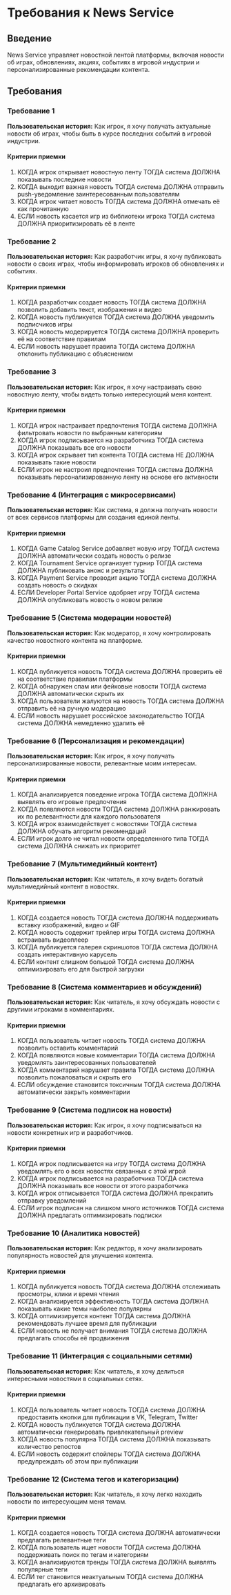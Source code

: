 # Требования к News Service

## Введение

News Service управляет новостной лентой платформы, включая новости об играх, обновлениях, акциях, событиях в игровой индустрии и персонализированные рекомендации контента.

## Требования

### Требование 1

**Пользовательская история:** Как игрок, я хочу получать актуальные новости об играх, чтобы быть в курсе последних событий в игровой индустрии.

#### Критерии приемки

1. КОГДА игрок открывает новостную ленту ТОГДА система ДОЛЖНА показывать последние новости
2. КОГДА выходит важная новость ТОГДА система ДОЛЖНА отправить push-уведомление заинтересованным пользователям
3. КОГДА игрок читает новость ТОГДА система ДОЛЖНА отмечать её как прочитанную
4. ЕСЛИ новость касается игр из библиотеки игрока ТОГДА система ДОЛЖНА приоритизировать её в ленте

### Требование 2

**Пользовательская история:** Как разработчик игры, я хочу публиковать новости о своих играх, чтобы информировать игроков об обновлениях и событиях.

#### Критерии приемки

1. КОГДА разработчик создает новость ТОГДА система ДОЛЖНА позволить добавить текст, изображения и видео
2. КОГДА новость публикуется ТОГДА система ДОЛЖНА уведомить подписчиков игры
3. КОГДА новость модерируется ТОГДА система ДОЛЖНА проверить её на соответствие правилам
4. ЕСЛИ новость нарушает правила ТОГДА система ДОЛЖНА отклонить публикацию с объяснением

### Требование 3

**Пользовательская история:** Как игрок, я хочу настраивать свою новостную ленту, чтобы видеть только интересующий меня контент.

#### Критерии приемки

1. КОГДА игрок настраивает предпочтения ТОГДА система ДОЛЖНА фильтровать новости по выбранным категориям
2. КОГДА игрок подписывается на разработчика ТОГДА система ДОЛЖНА показывать все его новости
3. КОГДА игрок скрывает тип контента ТОГДА система НЕ ДОЛЖНА показывать такие новости
4. ЕСЛИ игрок не настроил предпочтения ТОГДА система ДОЛЖНА показывать персонализированную ленту на основе его активности

### Требование 4 (Интеграция с микросервисами)

**Пользовательская история:** Как система, я должна получать новости от всех сервисов платформы для создания единой ленты.

#### Критерии приемки

1. КОГДА Game Catalog Service добавляет новую игру ТОГДА система ДОЛЖНА автоматически создать новость о релизе
2. КОГДА Tournament Service организует турнир ТОГДА система ДОЛЖНА публиковать анонс и результаты
3. КОГДА Payment Service проводит акцию ТОГДА система ДОЛЖНА создать новость о скидках
4. ЕСЛИ Developer Portal Service одобряет игру ТОГДА система ДОЛЖНА опубликовать новость о новом релизе

### Требование 5 (Система модерации новостей)

**Пользовательская история:** Как модератор, я хочу контролировать качество новостного контента на платформе.

#### Критерии приемки

1. КОГДА публикуется новость ТОГДА система ДОЛЖНА проверить её на соответствие правилам платформы
2. КОГДА обнаружен спам или фейковые новости ТОГДА система ДОЛЖНА автоматически скрыть их
3. КОГДА пользователи жалуются на новость ТОГДА система ДОЛЖНА отправить её на ручную модерацию
4. ЕСЛИ новость нарушает российское законодательство ТОГДА система ДОЛЖНА немедленно удалить её

### Требование 6 (Персонализация и рекомендации)

**Пользовательская история:** Как игрок, я хочу получать персонализированные новости, релевантные моим интересам.

#### Критерии приемки

1. КОГДА анализируется поведение игрока ТОГДА система ДОЛЖНА выявлять его игровые предпочтения
2. КОГДА появляются новости ТОГДА система ДОЛЖНА ранжировать их по релевантности для каждого пользователя
3. КОГДА игрок взаимодействует с новостями ТОГДА система ДОЛЖНА обучать алгоритм рекомендаций
4. ЕСЛИ игрок долго не читал новости определенного типа ТОГДА система ДОЛЖНА снижать их приоритет

### Требование 7 (Мультимедийный контент)

**Пользовательская история:** Как читатель, я хочу видеть богатый мультимедийный контент в новостях.

#### Критерии приемки

1. КОГДА создается новость ТОГДА система ДОЛЖНА поддерживать вставку изображений, видео и GIF
2. КОГДА новость содержит трейлер игры ТОГДА система ДОЛЖНА встраивать видеоплеер
3. КОГДА публикуется галерея скриншотов ТОГДА система ДОЛЖНА создать интерактивную карусель
4. ЕСЛИ контент слишком большой ТОГДА система ДОЛЖНА оптимизировать его для быстрой загрузки

### Требование 8 (Система комментариев и обсуждений)

**Пользовательская история:** Как читатель, я хочу обсуждать новости с другими игроками в комментариях.

#### Критерии приемки

1. КОГДА пользователь читает новость ТОГДА система ДОЛЖНА позволить оставить комментарий
2. КОГДА появляются новые комментарии ТОГДА система ДОЛЖНА уведомлять заинтересованных пользователей
3. КОГДА комментарий нарушает правила ТОГДА система ДОЛЖНА позволить пожаловаться и скрыть его
4. ЕСЛИ обсуждение становится токсичным ТОГДА система ДОЛЖНА автоматически закрыть комментарии

### Требование 9 (Система подписок на новости)

**Пользовательская история:** Как игрок, я хочу подписываться на новости конкретных игр и разработчиков.

#### Критерии приемки

1. КОГДА игрок подписывается на игру ТОГДА система ДОЛЖНА уведомлять его о всех новостях связанных с этой игрой
2. КОГДА игрок подписывается на разработчика ТОГДА система ДОЛЖНА показывать все новости от этого разработчика
3. КОГДА игрок отписывается ТОГДА система ДОЛЖНА прекратить отправку уведомлений
4. ЕСЛИ игрок подписан на слишком много источников ТОГДА система ДОЛЖНА предлагать оптимизировать подписки

### Требование 10 (Аналитика новостей)

**Пользовательская история:** Как редактор, я хочу анализировать популярность новостей для улучшения контента.

#### Критерии приемки

1. КОГДА публикуется новость ТОГДА система ДОЛЖНА отслеживать просмотры, клики и время чтения
2. КОГДА анализируется эффективность ТОГДА система ДОЛЖНА показывать какие темы наиболее популярны
3. КОГДА оптимизируется контент ТОГДА система ДОЛЖНА рекомендовать лучшее время для публикации
4. ЕСЛИ новость не получает внимания ТОГДА система ДОЛЖНА предлагать способы её продвижения

### Требование 11 (Интеграция с социальными сетями)

**Пользовательская история:** Как читатель, я хочу делиться интересными новостями в социальных сетях.

#### Критерии приемки

1. КОГДА пользователь читает новость ТОГДА система ДОЛЖНА предоставить кнопки для публикации в VK, Telegram, Twitter
2. КОГДА новость публикуется ТОГДА система ДОЛЖНА автоматически генерировать привлекательный preview
3. КОГДА новость популярна ТОГДА система ДОЛЖНА показывать количество репостов
4. ЕСЛИ новость содержит спойлеры ТОГДА система ДОЛЖНА предупреждать об этом при публикации

### Требование 12 (Система тегов и категоризации)

**Пользовательская история:** Как читатель, я хочу легко находить новости по интересующим меня темам.

#### Критерии приемки

1. КОГДА создается новость ТОГДА система ДОЛЖНА автоматически предлагать релевантные теги
2. КОГДА пользователь ищет новости ТОГДА система ДОЛЖНА поддерживать поиск по тегам и категориям
3. КОГДА анализируются тренды ТОГДА система ДОЛЖНА выявлять популярные теги
4. ЕСЛИ тег становится неактуальным ТОГДА система ДОЛЖНА предлагать его архивировать